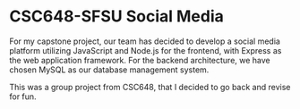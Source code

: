 # CSC648-SFSU Social Media

For my capstone project, our team has decided to develop a social media platform utilizing JavaScript and Node.js for the frontend, with Express as the web application framework. For the backend architecture, we have chosen MySQL as our database management system.


This was a group project from CSC648, that I decided to go back and revise for fun.
